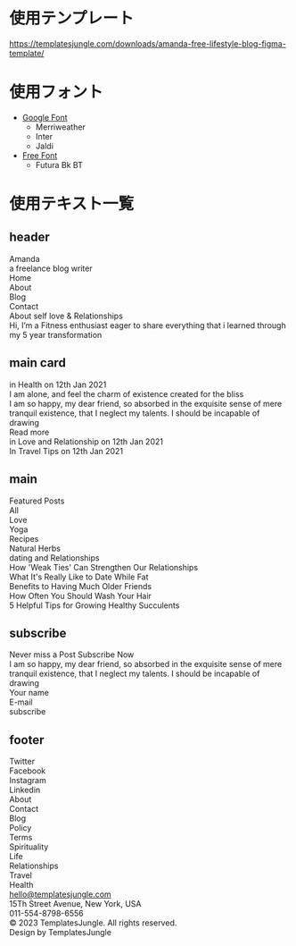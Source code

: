 # 使用テンプレート

https://templatesjungle.com/downloads/amanda-free-lifestyle-blog-figma-template/

# 使用フォント

- [Google Font](https://fonts.google.com/)
  - Merriweather
  - Inter
  - Jaldi
- [Free Font](https://freefontsdownload.net/)
  - Futura Bk BT

# 使用テキスト一覧

## header

Amanda  
a freelance blog writer  
Home  
About  
Blog  
Contact  
About self love & Relationships  
Hi, I’m a Fitness enthusiast eager to share everything that i learned through my 5 year transformation  

## main card

in Health on 12th Jan 2021  
I am alone, and feel the charm of existence created for the bliss  
I am so happy, my dear friend, so absorbed in the exquisite sense of mere tranquil existence, that I neglect my talents. I should be incapable of drawing  
Read more  
in Love and Relationship on 12th Jan 2021  
In Travel Tips on 12th Jan 2021  

## main

Featured Posts  
All  
Love  
Yoga  
Recipes  
Natural Herbs  
dating and Relationships  
How 'Weak Ties' Can Strengthen Our Relationships  
What It's Really Like to Date While Fat  
Benefits to Having Much Older Friends  
How Often You Should Wash Your Hair  
5 Helpful Tips for Growing Healthy Succulents  

## subscribe

Never miss a Post Subscribe Now  
I am so happy, my dear friend, so absorbed in the exquisite sense of mere tranquil existence, that I neglect my talents. I should be incapable of drawing  
Your name  
E-mail  
subscribe  

## footer

Twitter  
Facebook  
Instagram  
Linkedin  
About  
Contact  
Blog  
Policy  
Terms  
Spirituality  
Life  
Relationships  
Travel  
Health  
hello@templatesjungle.com  
15Th Street Avenue, New York, USA  
011-554-8798-6556  
© 2023 TemplatesJungle. All rights reserved.  
Design by TemplatesJungle  
